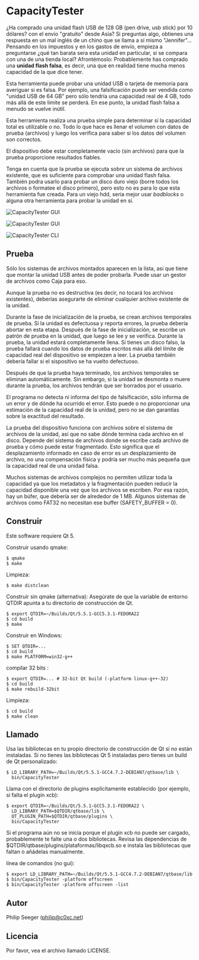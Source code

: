 CapacityTester
==============

¿Ha comprado una unidad flash USB de 128 GB (pen drive, usb stick) por 10 dólares? con el envío "gratuito" desde Asia?
Si preguntas algo, obtienes una respuesta en un mal inglés de un chino que se llama a sí mismo "Jennifer"...
Pensando en los impuestos y en los gastos de envío, empieza a preguntarse ¿qué tan barata sera esta unidad en particular, si se compara con una de una tienda local?
Afrontémoslo: Probablemente has comprado una **unidad flash falsa**, es decir, una que en realidad tiene mucha menos capacidad de la que dice tener.

Esta herramienta puede probar una unidad USB o tarjeta de memoria para averiguar si es falsa. Por ejemplo, una falsificación puede ser vendida como "unidad USB de 64 GB"
pero sólo tendría una capacidad real de 4 GB, todo más allá de este límite
se perderá. En ese punto, la unidad flash falsa a menudo se vuelve inútil.

Esta herramienta realiza una prueba simple para determinar si la capacidad total
es utilizable o no. Todo lo que hace es llenar el volumen con datos de prueba (archivos)
y luego los verifica para saber si los datos del volumen son correctos.

El dispositivo debe estar completamente vacío (sin archivos) para que la prueba proporcione resultados fiables.

Tenga en cuenta que la prueba se ejecuta sobre un sistema de archivos existente,
que es suficiente para comprobar una unidad flash falsa. También podra usarlo para probar un disco duro viejo (borre todos los archivos o formatee el disco primero), pero esto no es para lo que esta herramienta fue creada.
Para un viejo hdd, seria mejor usar *badblocks* o alguna otra herramienta para probar la unidad en sí.

![CapacityTester GUI](screenshots/CapacityTester_GUI_1.png)

![CapacityTester GUI](screenshots/CapacityTester_GUI_2.png)

![CapacityTester CLI](screenshots/CapacityTester_CLI_1.png)


Prueba
----

Sólo los sistemas de archivos montados aparecen en la lista,
así que tiene que montar la unidad USB antes de poder probarla.
Puede usar un gestor de archivos como Caja para eso.

Aunque la prueba no es destructiva (es decir, no tocará los archivos existentes),
deberías asegurarte de eliminar cualquier archivo existente de la unidad.

Durante la fase de inicialización de la prueba,
se crean archivos temporales de prueba.
Si la unidad es defectuosa y reporta errores,
la prueba debería abortar en esta etapa.
Después de la fase de inicialización, se escribe un patrón de prueba en la unidad,
que luego se lee y se verifica.
Durante la prueba, la unidad estará completamente llena.
Si tienes un disco falso, la prueba fallará cuando los datos de prueba
escritos más allá del límite de capacidad real del dispositivo se empiezen a leer.
La prueba también debería fallar si el sispositivo se ha vuelto defectuoso.

Después de que la prueba haya terminado, los archivos temporales se eliminan automáticamente.
Sin embargo, si la unidad se desmonta o muere durante la prueba,
los archivos tendrán que ser borrados por el usuario.

El programa no detecta ni informa del tipo de falsificación,
sólo informa de un error y de dónde ha ocurrido el error.
Esto puede o no proporcionar una estimación de la capacidad real de la unidad,
pero no se dan garantías sobre la exactitud del resultado.

La prueba del dispositivo funciona con archivos sobre el sistema de archivos de la unidad,
así que no sabe dónde termina cada archivo en el disco.
Depende del sistema de archivos donde se escribe cada archivo de prueba
y cómo puede estar fragmentado.
Esto significa que el desplazamiento informado en caso de error es un desplazamiento de archivo, no una compensación física y podría ser mucho más pequeña que la capacidad real
de una unidad falsa.

Muchos sistemas de archivos complejos no permiten utilizar toda la capacidad
ya que los metadatos y la fragmentación pueden reducir la capacidad disponible
una vez que los archivos se escriben.
Por esa razón, hay un búfer, que debería ser de alrededor de 1 MB.
Algunos sistemas de archivos como FAT32 no necesitan ese buffer (SAFETY_BUFFER = 0).



Construir
-----

Este software requiere Qt 5.

Construir usando qmake:

    $ qmake
    $ make

Limpieza:

    $ make distclean

Construir sin qmake (alternativa):
Asegúrate de que la variable de entorno QTDIR apunta
a tu directorio de construcción de Qt.

    $ export QTDIR=~/Builds/Qt/5.5.1-GCC5.3.1-FEDORA22
    $ cd build
    $ make

Construir en Windows:

    $ SET QTDIR=...
    $ cd build
    $ make PLATFORM=win32-g++

compilar 32 bits :

    $ export QTDIR=... # 32-bit Qt build (-platform linux-g++-32)
    $ cd build
    $ make rebuild-32bit

Limpieza:

    $ cd build
    $ make clean



Llamado
----

Usa las bibliotecas en tu propio directorio de construcción de Qt si no están instaladas.
Si no tienes las bibliotecas Qt 5 instaladas pero tienes un build de Qt personalizado:

    $ LD_LIBRARY_PATH=~/Builds/Qt/5.5.1-GCC4.7.2-DEBIAN7/qtbase/lib \
      bin/CapacityTester

Llama con el directorio de plugins explícitamente establecido (por ejemplo, si falta el plugin xcb):

    $ export QTDIR=~/Builds/Qt/5.5.1-GCC5.3.1-FEDORA22 \
      LD_LIBRARY_PATH=$QTDIR/qtbase/lib \
      QT_PLUGIN_PATH=$QTDIR/qtbase/plugins \
      bin/CapacityTester

Si el programa aún no se inicia porque el plugin xcb no puede ser cargado,
probablemente te falte una o dos bibliotecas.
Revisa las dependencias de $QTDIR/qtbase/plugins/plataformas/libqxcb.so
e instala las bibliotecas que faltan o añádelas manualmente.

línea de comandos (no gui):

    $ export LD_LIBRARY_PATH=~/Builds/Qt/5.5.1-GCC4.7.2-DEBIAN7/qtbase/lib
    $ bin/CapacityTester -platform offscreen
    $ bin/CapacityTester -platform offscreen -list



Autor
------

Philip Seeger (philip@c0xc.net)



Licencia
-------

Por favor, vea el archivo llamado LICENSE.
